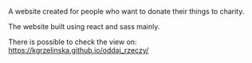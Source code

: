 

A website created for people who want to donate their things to charity.

The website built using react and sass mainly.

There is possible to check the view on:  https://kgrzelinska.github.io/oddaj_rzeczy/


